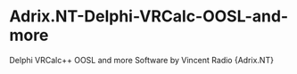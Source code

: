 # Adrix.NT-Delphi-VRCalc-OOSL-and-more
Delphi VRCalc++ OOSL and more Software by Vincent Radio {Adrix.NT}
